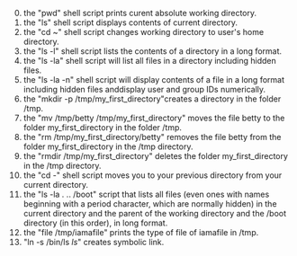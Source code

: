0. the "pwd" shell script prints curent absolute working directory.
1. the "ls" shell script displays contents of current directory.
2. the "cd ~" shell script changes working directory to user's home directory.
3. the "ls -l" shell script lists the contents of a directory in a long format.
4. the "ls -la" shell script will list all files in a directory including hidden files.
5. the "ls -la -n" shell script will display contents of a file in a long format including hidden files anddisplay user and group IDs numerically.
6. the "mkdir -p /tmp/my_first_directory"creates a directory in the folder /tmp.
7. the "mv /tmp/betty /tmp/my_first_directory" moves the file betty to the folder my_first_directory in the folder /tmp.
8. the "rm /tmp/my_first_directory/betty" removes the file betty from the folder my_first_directory in the /tmp directory.
9. the "rmdir /tmp/my_first_directory" deletes the folder my_first_directory in the /tmp directory.
10. the "cd -" shell script moves you to your previous directory from your current directory.
11. the "ls -la . .. /boot" script that lists all files (even ones with names beginning with a period character, which are normally hidden) in the current directory and the parent of the working directory and the /boot directory (in this order), in long format.
12. the "file /tmp/iamafile" prints the type of file of iamafile in /tmp.
13. "ln -s /bin/ls _ls_" creates symbolic link.
